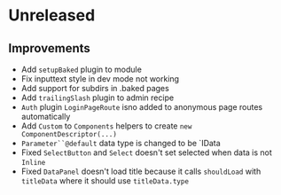 # Unreleased

## Improvements

- Add `setupBaked` plugin to module
- Fix inputtext style in dev mode not working
- Add support for subdirs in .baked pages
- Add `trailingSlash` plugin to admin recipe
- `Auth` plugin `LoginPageRoute` isno added to anonymous page routes 
  automatically
- Add `Custom` to `Components` helpers to create `new ComponentDescriptor(...)`
- `Parameter``@default` data type is changed to be `IData
- Fixed `SelectButton` and `Select` doesn't set selected when data is not `Inline`
- Fixed `DataPanel` doesn't load title because it calls `shouldLoad` with
  `titleData` where it should use `titleData.type`
